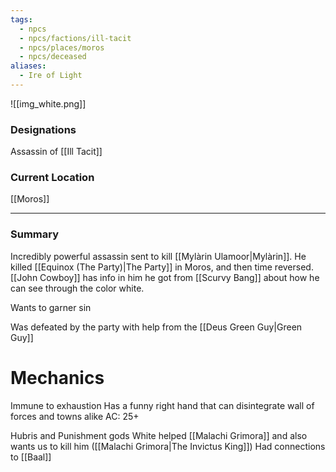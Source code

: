 ```yaml
---
tags:
  - npcs
  - npcs/factions/ill-tacit
  - npcs/places/moros
  - npcs/deceased
aliases:
  - Ire of Light
---
```

![[img_white.png]]

### Designations
Assassin of [[Ill Tacit]]

### Current Location
[[Moros]]

___
### Summary
Incredibly powerful assassin sent to kill [[Mylàrin Ulamoor|Mylàrin]].
He killed [[Equinox (The Party)|The Party]] in Moros, and then time reversed.
[[John Cowboy]] has info in him he got from [[Scurvy Bang]] about how he can see through the color white.

Wants to garner sin

Was defeated by the party with help from the [[Deus Green Guy|Green Guy]]
# Mechanics
Immune to exhaustion
Has a funny right hand that can disintegrate wall of forces and towns alike
AC: 25+

Hubris and Punishment gods
White helped [[Malachi Grimora]] and also wants us to kill him ([[Malachi Grimora|The Invictus King]])
Had connections to [[Baal]]
